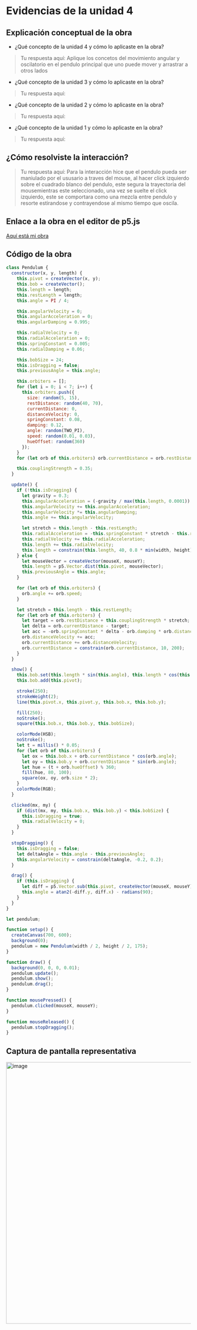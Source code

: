 # Evidencias de la unidad 4

## Explicación conceptual de la obra

* ¿Qué concepto de la unidad 4 y cómo lo aplicaste en la obra?
> Tu respuesta aquí:
> Aplique los concetos del movimiento angular y oscilatorio en el pendulo principal que uno puede mover y arrastrar a otros lados

* ¿Qué concepto de la unidad 3 y cómo lo aplicaste en la obra?
> Tu respuesta aquí:
>

* ¿Qué concepto de la unidad 2 y cómo lo aplicaste en la obra?
> Tu respuesta aquí:
>

* ¿Qué concepto de la unidad 1 y cómo lo aplicaste en la obra?
> Tu respuesta aquí:
>

## ¿Cómo resolviste la interacción?
> Tu respuesta aquí:
> Para la interacción hice que el pendulo pueda ser maniulado por el ususario a traves del mouse, al hacer click izquierdo sobre el cuadrado blanco del pendulo, este segura la trayectoria del mousemientras este seleccionado, una vez se suelte el click izquierdo, este se comportara como una mezcla entre pendulo y resorte estirandose y contrayendose al mismo tiempo que oscila.

## Enlace a la obra en el editor de p5.js

[Aquí está mi obra](https://editor.p5js.org/luly903/full/D16CPLkm5)

## Código de la obra 

``` js
class Pendulum {
  constructor(x, y, length) {
    this.pivot = createVector(x, y);
    this.bob = createVector();
    this.length = length;
    this.restLength = length;
    this.angle = PI / 4;

    this.angularVelocity = 0;
    this.angularAcceleration = 0;
    this.angularDamping = 0.995;

    this.radialVelocity = 0;
    this.radialAcceleration = 0;
    this.springConstant = 0.005;
    this.radialDamping = 0.06;

    this.bobSize = 24;
    this.isDragging = false;
    this.previousAngle = this.angle;

    this.orbiters = [];
    for (let i = 0; i < 7; i++) {
      this.orbiters.push({
        size: random(5, 15),
        restDistance: random(40, 70),
        currentDistance: 0,
        distanceVelocity: 0,
        springConstant: 0.08,
        damping: 0.12,
        angle: random(TWO_PI),
        speed: random(0.01, 0.03),
        hueOffset: random(360)
      });
    }
    for (let orb of this.orbiters) orb.currentDistance = orb.restDistance;

    this.couplingStrength = 0.35;
  }

  update() {
    if (!this.isDragging) {
      let gravity = 0.3;
      this.angularAcceleration = (-gravity / max(this.length, 0.0001)) * sin(this.angle);
      this.angularVelocity += this.angularAcceleration;
      this.angularVelocity *= this.angularDamping;
      this.angle += this.angularVelocity;

      let stretch = this.length - this.restLength;
      this.radialAcceleration = -this.springConstant * stretch - this.radialDamping * this.radialVelocity;
      this.radialVelocity += this.radialAcceleration;
      this.length += this.radialVelocity;
      this.length = constrain(this.length, 40, 0.8 * min(width, height));
    } else {
      let mouseVector = createVector(mouseX, mouseY);
      this.length = p5.Vector.dist(this.pivot, mouseVector);
      this.previousAngle = this.angle;
    }

    for (let orb of this.orbiters) {
      orb.angle += orb.speed;
    }

    let stretch = this.length - this.restLength;
    for (let orb of this.orbiters) {
      let target = orb.restDistance + this.couplingStrength * stretch;
      let delta = orb.currentDistance - target;
      let acc = -orb.springConstant * delta - orb.damping * orb.distanceVelocity;
      orb.distanceVelocity += acc;
      orb.currentDistance += orb.distanceVelocity;
      orb.currentDistance = constrain(orb.currentDistance, 10, 200);
    }
  }

  show() {
    this.bob.set(this.length * sin(this.angle), this.length * cos(this.angle), 0);
    this.bob.add(this.pivot);

    stroke(250);
    strokeWeight(2);
    line(this.pivot.x, this.pivot.y, this.bob.x, this.bob.y);

    fill(250);
    noStroke();
    square(this.bob.x, this.bob.y, this.bobSize);

    colorMode(HSB);
    noStroke();
    let t = millis() * 0.05;
    for (let orb of this.orbiters) {
      let ox = this.bob.x + orb.currentDistance * cos(orb.angle);
      let oy = this.bob.y + orb.currentDistance * sin(orb.angle);
      let hue = (t + orb.hueOffset) % 360;
      fill(hue, 80, 100);
      square(ox, oy, orb.size * 2);
    }
    colorMode(RGB);
  }

  clicked(mx, my) {
    if (dist(mx, my, this.bob.x, this.bob.y) < this.bobSize) {
      this.isDragging = true;
      this.radialVelocity = 0;
    }
  }

  stopDragging() {
    this.isDragging = false;
    let deltaAngle = this.angle - this.previousAngle;
    this.angularVelocity = constrain(deltaAngle, -0.2, 0.2);
  }

  drag() {
    if (this.isDragging) {
      let diff = p5.Vector.sub(this.pivot, createVector(mouseX, mouseY));
      this.angle = atan2(-diff.y, diff.x) - radians(90);
    }
  }
}

let pendulum;

function setup() {
  createCanvas(700, 600);
  background(0);
  pendulum = new Pendulum(width / 2, height / 2, 175);
}

function draw() {
  background(0, 0, 0, 0.01);
  pendulum.update();
  pendulum.show();
  pendulum.drag();
}

function mousePressed() {
  pendulum.clicked(mouseX, mouseY);
}

function mouseReleased() {
  pendulum.stopDragging();
}
```

## Captura de pantalla representativa

<img width="817" height="711" alt="image" src="https://github.com/user-attachments/assets/45614ce5-53d2-4a34-a055-355d64f6422f" />







